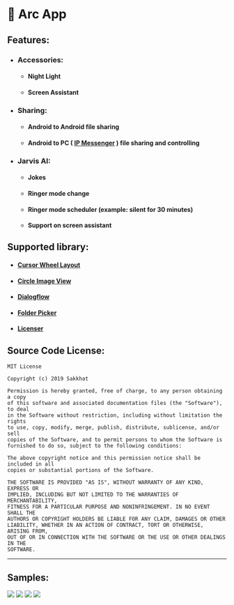# :iphone: Arc App

## Features:
 * ### Accessories:
   * #### Night Light
   * #### Screen Assistant
 * ### Sharing:
   * #### Android to Android file sharing
   * #### Android to PC ( [IP Messenger](https://github.com/rafiulgits/IP-Messenger/releases) ) file sharing and controlling
 * ### Jarvis AI:
   * #### Jokes 
   * #### Ringer mode change
   * #### Ringer mode scheduler (example: silent for 30 minutes)
   * #### Support on screen assistant
   

## Supported library:
 * #### [Cursor Wheel Layout](https://github.com/BCsl/CursorWheelLayout)
 * #### [ Circle Image View ](https://github.com/hdodenhof/CircleImageView)
 * #### [Dialogflow](https://github.com/dialogflow/dialogflow-android-client)
 * #### [Folder Picker](https://github.com/kashifo/android-folder-picker-library)
 * #### [Licenser](https://github.com/marcoscgdev/Licenser)


## Source Code License:
```
MIT License

Copyright (c) 2019 Sakkhat

Permission is hereby granted, free of charge, to any person obtaining a copy
of this software and associated documentation files (the "Software"), to deal
in the Software without restriction, including without limitation the rights
to use, copy, modify, merge, publish, distribute, sublicense, and/or sell
copies of the Software, and to permit persons to whom the Software is
furnished to do so, subject to the following conditions:

The above copyright notice and this permission notice shall be included in all
copies or substantial portions of the Software.

THE SOFTWARE IS PROVIDED "AS IS", WITHOUT WARRANTY OF ANY KIND, EXPRESS OR
IMPLIED, INCLUDING BUT NOT LIMITED TO THE WARRANTIES OF MERCHANTABILITY,
FITNESS FOR A PARTICULAR PURPOSE AND NONINFRINGEMENT. IN NO EVENT SHALL THE
AUTHORS OR COPYRIGHT HOLDERS BE LIABLE FOR ANY CLAIM, DAMAGES OR OTHER
LIABILITY, WHETHER IN AN ACTION OF CONTRACT, TORT OR OTHERWISE, ARISING FROM,
OUT OF OR IN CONNECTION WITH THE SOFTWARE OR THE USE OR OTHER DEALINGS IN THE
SOFTWARE.

```
***
## Samples:

![](assets/1.png) ![](assets/2.png) ![](assets/3.png) ![](assets/4.png)
